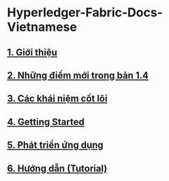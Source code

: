 # Hyperledger-Fabric-Docs-Vietnamese

## [1. Giới thiệu](1-Introduction/introduction.md)
## [2. Những điểm mới trong bản 1.4](2-New-in-1.4/new.md)
## [3. Các khái niệm cốt lõi](3-Key-concept/0-general.md)
## [4. Getting Started](4-Started/0-general.md)
## [5. Phát triển ứng dụng](5-Develop/0-general.md)
## [6. Hướng dẫn (Tutorial)](6-Tutorial/0-general.md)


